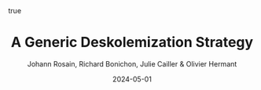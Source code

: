 ---
title: "A Generic Deskolemization Strategy"
conf: 25th International Conference on Logic for Programming, Artificial Intelligence and Reasoning (LPAR 25)
author: Johann Rosain, Richard Bonichon, Julie Cailler & Olivier Hermant
publisher: Springer
date: 2024-05-01
categories: [conferences]
math: true
mermaid: true
attachment: lpar2024.pdf
bibtex: lpar2024.txt
doi: 
---